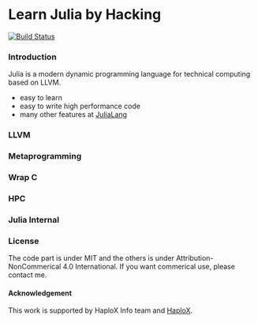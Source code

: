 # Learn Julia by Hacking

[![Build Status](https://travis-ci.org/zhmz90/Learn_Julia_by_Hacking.jl.svg?branch=master)](https://travis-ci.org/zhmz90/Learn_Julia_by_Hacking.jl)
	
### Introduction
Julia is a modern dynamic programming language for technical computing based on LLVM.
- easy to learn
- easy to write high performance code
- many other features at [JuliaLang](http://julialang.org)
	
### LLVM
	
	
### Metaprogramming
	

### Wrap C


### HPC


### Julia Internal


### License
The code part is under MIT and the others is under Attribution-NonCommerical 4.0 International.
If you want commerical use, please contact me.

#### Acknowledgement
This work is supported by HaploX Info team and [HaploX](http://www.haplox.cn).
